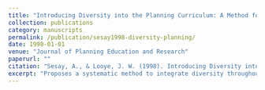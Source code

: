 ```yaml
---
title: "Introducing Diversity into the Planning Curriculum: A Method for Department Wide Implementation"
collection: publications
category: manuscripts
permalink: /publication/sesay1998-diversity-planning/
date: 1998-01-01
venue: "Journal of Planning Education and Research"
paperurl: ""
citation: "Sesay, A., & Looye, J. W. (1998). Introducing Diversity into the Planning Curriculum: A Method for Department Wide Implementation. Journal of Planning Education and Research, 18, 161–170."
excerpt: "Proposes a systematic method to integrate diversity throughout planning curricula at departmental levels."
---
```

